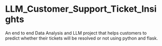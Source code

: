 # LLM_Customer_Support_Ticket_Insights
An end to end Data Analysis and LLM project that helps customers to predict whether their tickets will be resolved or not using python and flask.
